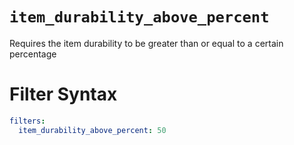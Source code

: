 # `item_durability_above_percent`

Requires the item durability to be greater than or equal to a certain percentage

# Filter Syntax
```yaml
filters:
  item_durability_above_percent: 50
```
